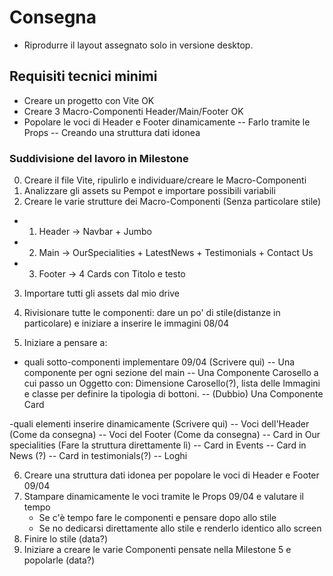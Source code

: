 # Consegna
- Riprodurre il layout assegnato solo in versione desktop.

## Requisiti tecnici minimi
- Creare un progetto con Vite OK
- Creare 3 Macro-Componenti Header/Main/Footer OK
- Popolare le voci di Header e Footer dinamicamente
-- Farlo tramite le Props
-- Creando una struttura dati idonea

### Suddivisione del lavoro in Milestone
0) Creare il file Vite, ripulirlo e individuare/creare le Macro-Componenti
1) Analizzare gli assets su Pempot e importare possibili variabili
2) Creare le varie strutture dei Macro-Componenti (Senza particolare stile)
- 1) Header -> Navbar + Jumbo
- 2) Main -> OurSpecialities + LatestNews + Testimonials + Contact Us
- 3) Footer -> 4 Cards con Titolo e testo
3) Importare tutti gli assets dal mio drive
4) Rivisionare tutte le componenti: dare un po' di stile(distanze in particolare) e iniziare a inserire le immagini 08/04

5) Iniziare a pensare a:
- quali sotto-componenti implementare 09/04 (Scrivere qui) 
    -- Una componente per ogni sezione del main
    -- Una Componente Carosello a cui passo un Oggetto con: Dimensione Carosello(?), lista delle Immagini e classe per definire la tipologia di bottoni.
    -- (Dubbio) Una Componente Card

-quali elementi inserire dinamicamente (Scrivere qui) 
    -- Voci dell'Header (Come da consegna)
    -- Voci del Footer (Come da consegna)
    -- Card in Our specialities (Fare la struttura direttamente lì)
    -- Card in Events
    -- Card in News (?)
    -- Card in testimonials(?)
    -- Loghi

6) Creare una struttura dati idonea per popolare le voci di Header e Footer 09/04
7) Stampare dinamicamente le voci tramite le Props 09/04 e valutare il tempo
    - Se c'è tempo fare le componenti e pensare dopo allo stile
    - Se no dedicarsi direttamente allo stile e renderlo identico allo screen
89) Finire lo stile (data?)
89) Iniziare a creare le varie Componenti pensate nella Milestone 5 e popolarle (data?)